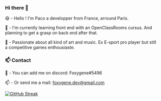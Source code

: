 ### Hi there 👋

😄 - Hello ! I'm Paco a developper from France, arround Paris.

🌱 - I'm currently learning front end with an OpenClassRooms cursus. And planning to get a grasp on back end after that.

🔭 - Passionate about all kind of art and music. Ex E-sport pro player but still a competitive games enthousiaste.

### 📫 Contact
💬 - You can add me on discord: Foxygene#5496

📫 - Or send me a mail: foxygene.dev@gmail.com

[![GitHub Streak](https://github-readme-streak-stats.herokuapp.com/?user=Foxygene)](https://git.io/streak-stats)
